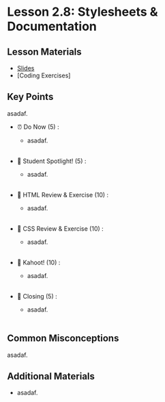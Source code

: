 # Lesson 2.8: Stylesheets & Documentation

## Lesson Materials
- [Slides](https://docs.google.com/presentation/d/1C-mFqf-I0Mcw1iTpw1UCzPEUED-4TqD0qA0dfGPxpOw/edit?usp=sharing)
- [Coding Exercises]

## Key Points
asadaf.


- ⏰ Do Now (5) : 
    -  asadaf. <br><br>

- 🔦 Student Spotlight! (5) : 
    - asadaf.<br><br>

- 🔄 HTML Review & Exercise (10) :
    - asadaf.<br><br>

- 🔄 CSS Review & Exercise (10) : 
    - asadaf. <br><br>

- 👾 Kahoot! (10) : 
    - asadaf. <br><br>

- 👋 Closing (5) : 
    - asadaf. <br><br>


## Common Misconceptions
asadaf.


## Additional Materials
- asadaf.
